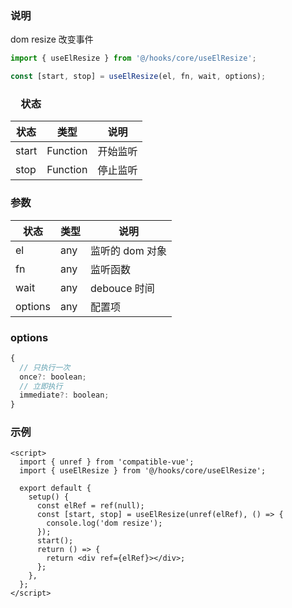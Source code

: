 ### 说明

dom resize 改变事件

```js
import { useElResize } from '@/hooks/core/useElResize';

const [start, stop] = useElResize(el, fn, wait, options);
```

### 　状态

| 状态  | 类型     | 说明     |
| ----- | -------- | -------- |
| start | Function | 开始监听 |
| stop  | Function | 停止监听 |

### 参数

| 状态    | 类型 | 说明            |
| ------- | ---- | --------------- |
| el      | any  | 监听的 dom 对象 |
| fn      | any  | 监听函数        |
| wait    | any  | debouce 时间    |
| options | any  | 配置项          |

### options

```js
{
  // 只执行一次
  once?: boolean;
  // 立即执行
  immediate?: boolean;
}
```

### 示例

```vue
<script>
  import { unref } from 'compatible-vue';
  import { useElResize } from '@/hooks/core/useElResize';

  export default {
    setup() {
      const elRef = ref(null);
      const [start, stop] = useElResize(unref(elRef), () => {
        console.log('dom resize');
      });
      start();
      return () => {
        return <div ref={elRef}></div>;
      };
    },
  };
</script>
```
